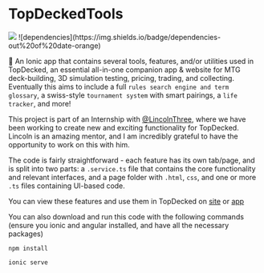 # TopDeckedTools

  <a href="https://github.com/GoldinGuy/TopDeckedTools/graphs/contributors" alt="Contributors">
        <img src="https://img.shields.io/github/contributors/badges/shields" /></a>
  ![dependencies](https://img.shields.io/badge/dependencies-out%20of%20date-orange)

:wrench: An Ionic app that contains several tools, features, and/or utilities used in TopDecked, an essential all-in-one companion app & website for MTG deck-building, 3D simulation testing, pricing, trading, and collecting.
Eventually this aims to include a full `rules search engine and term glossary`, a swiss-style `tournament system` with smart pairings, a `life tracker`, and more!

This project is part of an Internship with [@LincolnThree](https://github.com/lincolnthree), where we have been working to create new and exciting functionality for TopDecked. 
Lincoln is an amazing mentor, and I am incredibly grateful to have the opportunity to work on this with him.

The code is fairly straightforward - each feature has its own tab/page, and is split into two parts: a `.service.ts` file that contains the core functionality and relevant interfaces, and a page folder with `.html`, `css`, and one or more `.ts` files containing UI-based code.

You can view these features and use them in TopDecked on [site](https://www.topdecked.com/) or [app](https://app.topdecked.me/)

You can also download and run this code with the following commands
(ensure you ionic and angular installed, and have all the necessary packages)

```
npm install
```

```
ionic serve
```
